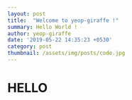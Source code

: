```yaml
---
layout: post
title:  "Welcome to yeop-giraffe !"
summary: Hello World !
author: yeop-giraffe
date: '2019-05-22 14:35:23 +0530'
category: post
thumbnail: /assets/img/posts/code.jpg
---
```


# HELLO